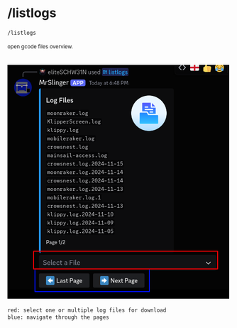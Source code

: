 # /listlogs

```shell
/listlogs
```
<small>open gcode files overview.</small>  
<br><br>
![Screenshot](../../../img/discord/listlogs_1.png)
```console
red: select one or multiple log files for download
blue: navigate through the pages
```
